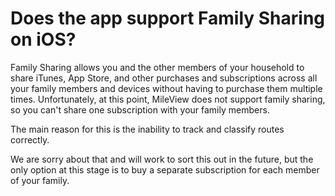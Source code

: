 # Does the app support Family Sharing on iOS?

Family Sharing allows you and the other members of your household to share iTunes, App Store, and other purchases and subscriptions across all your family members and devices without having to purchase them multiple times. Unfortunately, at this point, MileView does not support family sharing, so you can't share one subscription with your family members.&#x20;

The main reason for this is the inability to track and classify routes correctly.

We are sorry about that and will work to sort this out in the future, but the only option at this stage is to buy a separate subscription for each member of your family.&#x20;
